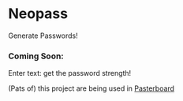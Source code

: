 # Neopass

Generate Passwords!


### Coming Soon:
Enter text: get the password strength!


(Pats of) this project are being used in [Pasterboard](https://pasterboard.online)
